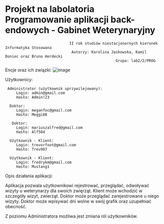 # Projekt na labolatoria Programowanie aplikacji back-endowych - Gabinet Weterynaryjny
 
                                 II rok studiów niestacjonarnych kierunek Informatyka Stosowana 
                                  Autorzy: Karolina Jaskowska, Kamil Doniec oraz Bruno Herdecki
                                                      Grupa: lab2/2/PROG
                                                          
   Encje oraz ich związki:
   ![image](https://github.com/Kaaari1/VetOffice/assets/91775522/56a15f25-f904-489b-bc3a-247dcccdd45d)

Użytkownicy:
  
     Administrator (użytkownik uprzywilejowany):
         Login: admin@gmail.com
         Hasło: Admin!23
         
      Doktor:
         Login: meganfoc@gmail.com
         Hasło: Meggi88
         
       Doktor:
         Login: mariuszalfred@gmail.com
         Hasło: Alf584
       
      Użytkownik - Klient:
         Login: trevorfoot@gmail.com
         Hasło: Trev987
      
      Użytkownik - Klient:
         Login: fredrykm@gmail.com
         Hasło: Mustang1
         

Opis działania aplikacji:

Aplikacja pozwala użytkownikowi rejestrować, przeglądać, odwoływać wizyty u weterynarzy dla swoich zwięrząt. Klient może wchodzić w szczegóły wizyt, zwierząt. Doktor może przeglądać zarejestrowane u niego wizyty. Doktor może wpisywać dni wolne w swój grafik oraz uzupełniać obecność. 

Z poziomu Administratora możliwa jest zmiana ról użytkowników. 
